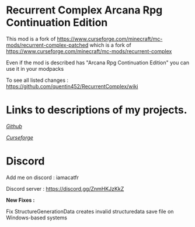 # Recurrent Complex Arcana Rpg Continuation Edition

This mod is a fork of https://www.curseforge.com/minecraft/mc-mods/recurrent-complex-patched which is a fork of https://www.curseforge.com/minecraft/mc-mods/recurrent-complex

Even if the mod is described has "Arcana Rpg Continuation Edition" you can use it in your modpacks

To see all listed changes : https://github.com/quentin452/RecurrentComplex/wiki

# Links to descriptions of my projects.

[*Github*](https://github.com/quentin452/RecurrentComplex)

[*Curseforge*](https://legacy.curseforge.com/minecraft/mc-mods/recurrent-complex-arcana-rpg-continuation-edition)

# Discord

Add me on discord : iamacatfr

Discord server : https://discord.gg/ZnmHKJzKkZ

**New Fixes :**

Fix StructureGenerationData creates invalid structuredata save file on Windows-based systems